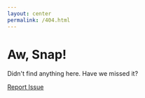 ```yaml
---
layout: center
permalink: /404.html
---
```


# Aw, Snap!

Didn't find anything here. Have we missed it?

<div class="mt3">
  <a href="{{ site.bugs }}" class="button button-blue button-big">Report Issue</a>
</div>
